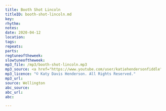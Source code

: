```yaml
---
title: Booth Shot Lincoln
titleID: booth-shot-lincoln.md
key:
rhythm:
notes:
date: 2020-04-12
location:
tags:
repeats:
parts:
regtuneoftheweek:
slowtuneoftheweek:
mp3_file: /mp3/booth-shot-lincoln.mp3
mp3_source: <a href="https://www.youtube.com/user/katiehendersonfiddle">Katy Davis Henderson</a>
mp3_licence: "© Katy Davis Henderson. All Rights Reserved."
mp3_url:
source: Wellington
abc_source:
abc_url:
abc:

---
```

